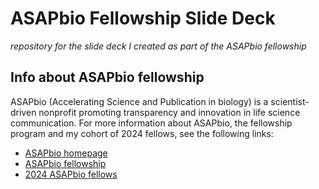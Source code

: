 # ASAPbio Fellowship Slide Deck
*repository for the slide deck I created as part of the ASAPbio fellowship*

## Info about ASAPbio fellowship
ASAPbio (Accelerating Science and Publication in biology) is a scientist-driven nonprofit promoting transparency and innovation in life science communication. For more information about ASAPbio, the fellowship program and my cohort of 2024 fellows, see the following links:
* [ASAPbio homepage]()
* [ASAPbio fellowship]()
* [2024 ASAPbio fellows](https://asapbio.org/2024-asapbio-fellows)


